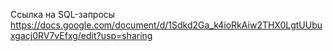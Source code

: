 Ссылка на SQL-запросы https://docs.google.com/document/d/1Sdkd2Ga_k4ioRkAiw2THX0LgtUUbuxgacj0RV7vEfxg/edit?usp=sharing
